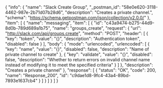 {
  "info": {
    "name": "Slack Create Group",
    "_postman_id": "58e0e620-3118-4462-987e-2b71d07b28d6",
    "description": "Creates a private channel.",
    "schema": "https://schema.getpostman.com/json/collection/v2.0.0/"
  },
  "item": [
    {
      "name": "messaging",
      "item": [
        {
          "id": "c43a9474-b275-44d9-8d0b-789d689a1b75",
          "name": "groups_create",
          "request": {
            "url": "http://slack.com/api/groups.create",
            "method": "POST",
            "header": [
              {
                "key": "token",
                "value": "{}",
                "description": "Authentication token",
                "disabled": false
              }
            ],
            "body": {
              "mode": "urlencoded",
              "urlencoded": [
                {
                  "key": "name",
                  "value": "{}",
                  "disabled": false,
                  "description": "Name of private channel to create"
                },
                {
                  "key": "validate",
                  "value": "{}",
                  "disabled": false,
                  "description": "Whether to return errors on invalid channel name instead of modifying it to meet the specified criteria"
                }
              ]
            },
            "description": "Creates a private channel"
          },
          "response": [
            {
              "status": "OK",
              "code": 200,
              "name": "Response_200",
              "id": "c9dae1d8-9fc4-43a4-89bd-7893e1637cb4"
            }
          ]
        }
      ]
    }
  ]
}